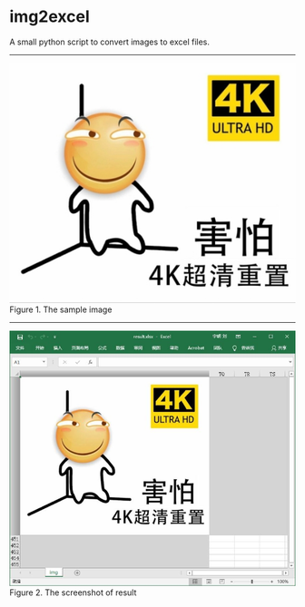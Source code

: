 # img2excel

A small python script to convert images to excel files.

---
![Sample image](https://raw.githubusercontent.com/yuriok/img2excel/master/sample.jpg)
Figure 1. The sample image

---
![result screenshot](https://raw.githubusercontent.com/yuriok/img2excel/master/screenshot.jpg)
Figure 2. The screenshot of result
